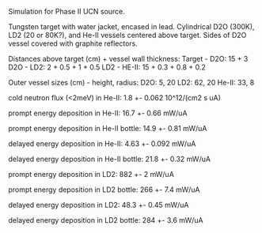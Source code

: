 Simulation for Phase II UCN source.

Tungsten target with water jacket, encased in lead.
Cylindrical D2O (300K), LD2 (20 or 80K?), and He-II vessels centered above target.
Sides of D2O vessel covered with graphite reflectors.

Distances above target (cm) + vessel wall thickness:
Target - D2O: 15 + 3
D2O - LD2: 2 + 0.5 + 1 + 0.5
LD2 - HE-II: 15 + 0.3 + 0.8 + 0.2

Outer vessel sizes (cm) - height, radius:
D2O: 5, 20
LD2: 62, 20
He-II: 33, 8

cold neutron flux (<2meV) in He-II:
1.8 +- 0.062 10^12/(cm2 s uA)

prompt energy deposition in He-II:
16.7 +- 0.66 mW/uA

prompt energy deposition in He-II bottle:
14.9 +- 0.81 mW/uA

delayed energy deposition in He-II:
4.63 +- 0.092 mW/uA

delayed energy deposition in He-II bottle:
21.8 +- 0.32 mW/uA

prompt energy deposition in LD2:
882 +- 2 mW/uA

prompt energy deposition in LD2 bottle:
266 +- 7.4 mW/uA

delayed energy deposition in LD2:
48.3 +- 0.45 mW/uA

delayed energy deposition in LD2 bottle:
284 +- 3.6 mW/uA

